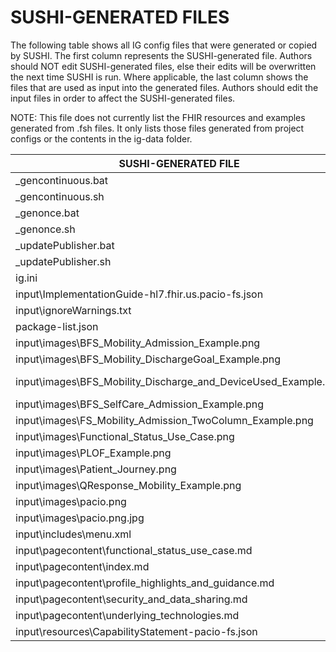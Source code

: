 # SUSHI-GENERATED FILES #

The following table shows all IG config files that were generated or copied by SUSHI.  The first column
represents the SUSHI-generated file. Authors should NOT edit SUSHI-generated files, else their edits will
be overwritten the next time SUSHI is run. Where applicable, the last column shows the files that are used
as input into the generated files. Authors should edit the input files in order to affect the SUSHI-generated
files.

NOTE: This file does not currently list the FHIR resources and examples generated from .fsh files. It only
lists those files generated from project configs or the contents in the ig-data folder.

| SUSHI-GENERATED FILE                                           | ACTION    | INPUT FILE(S)                                                             |
| -------------------------------------------------------------- | --------- | ------------------------------------------------------------------------- |
| _gencontinuous.bat                                             | generated |                                                                           |
| _gencontinuous.sh                                              | generated |                                                                           |
| _genonce.bat                                                   | generated |                                                                           |
| _genonce.sh                                                    | generated |                                                                           |
| _updatePublisher.bat                                           | generated |                                                                           |
| _updatePublisher.sh                                            | generated |                                                                           |
| ig.ini                                                         | generated | ..\config.yaml                                                            |
| input\ImplementationGuide-hl7.fhir.us.pacio-fs.json            | generated | ..\config.yaml, {all input resources and pages}                           |
| input\ignoreWarnings.txt                                       | generated |                                                                           |
| package-list.json                                              | generated | ..\config.yaml                                                            |
| input\images\BFS_Mobility_Admission_Example.png                | copied    | ..\ig-data\input\images\BFS_Mobility_Admission_Example.png                |
| input\images\BFS_Mobility_DischargeGoal_Example.png            | copied    | ..\ig-data\input\images\BFS_Mobility_DischargeGoal_Example.png            |
| input\images\BFS_Mobility_Discharge_and_DeviceUsed_Example.png | copied    | ..\ig-data\input\images\BFS_Mobility_Discharge_and_DeviceUsed_Example.png |
| input\images\BFS_SelfCare_Admission_Example.png                | copied    | ..\ig-data\input\images\BFS_SelfCare_Admission_Example.png                |
| input\images\FS_Mobility_Admission_TwoColumn_Example.png       | copied    | ..\ig-data\input\images\FS_Mobility_Admission_TwoColumn_Example.png       |
| input\images\Functional_Status_Use_Case.png                    | copied    | ..\ig-data\input\images\Functional_Status_Use_Case.png                    |
| input\images\PLOF_Example.png                                  | copied    | ..\ig-data\input\images\PLOF_Example.png                                  |
| input\images\Patient_Journey.png                               | copied    | ..\ig-data\input\images\Patient_Journey.png                               |
| input\images\QResponse_Mobility_Example.png                    | copied    | ..\ig-data\input\images\QResponse_Mobility_Example.png                    |
| input\images\pacio.png                                         | copied    | ..\ig-data\input\images\pacio.png                                         |
| input\images\pacio.png.jpg                                     | copied    | ..\ig-data\input\images\pacio.png.jpg                                     |
| input\includes\menu.xml                                        | copied    | ..\ig-data\input\includes\menu.xml                                        |
| input\pagecontent\functional_status_use_case.md                | copied    | ..\ig-data\input\pagecontent\functional_status_use_case.md                |
| input\pagecontent\index.md                                     | copied    | ..\ig-data\input\pagecontent\index.md                                     |
| input\pagecontent\profile_highlights_and_guidance.md           | copied    | ..\ig-data\input\pagecontent\profile_highlights_and_guidance.md           |
| input\pagecontent\security_and_data_sharing.md                 | copied    | ..\ig-data\input\pagecontent\security_and_data_sharing.md                 |
| input\pagecontent\underlying_technologies.md                   | copied    | ..\ig-data\input\pagecontent\underlying_technologies.md                   |
| input\resources\CapabilityStatement-pacio-fs.json              | copied    | ..\ig-data\input\resources\CapabilityStatement-functional_pacio.json      |
